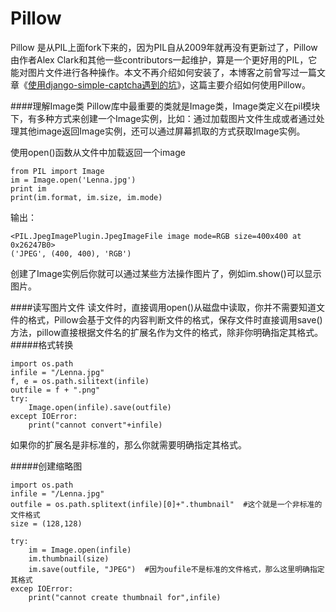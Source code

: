 Pillow
=================
Pillow 是从PIL上面fork下来的，因为PIL自从2009年就再没有更新过了，Pillow由作者Alex Clark和其他一些contributors一起维护，算是一个更好用的PIL，它能对图片文件进行各种操作。本文不再介绍如何安装了，本博客之前曾写过一篇文章《[使用django-simple-captcha遇到的坑](http://foofish.net/index.php/%E4%BD%BF%E7%94%A8django-simple-captcha%E9%81%87%E5%88%B0%E7%9A%84%E5%9D%91/)》，这篇主要介绍如何使用Pillow。  

####理解Image类
Pillow库中最重要的类就是Image类，Image类定义在pil模块下，有多种方式来创建一个Image实例，比如：通过加载图片文件生成或者通过处理其他image返回Image实例，还可以通过屏幕抓取的方式获取Image实例。  

使用open()函数从文件中加载返回一个image  

    from PIL import Image
    im = Image.open('Lenna.jpg')
    print im
    print(im.format, im.size, im.mode)

输出：  

    <PIL.JpegImagePlugin.JpegImageFile image mode=RGB size=400x400 at 0x26247B0>
    ('JPEG', (400, 400), 'RGB')
创建了Image实例后你就可以通过某些方法操作图片了，例如im.show()可以显示图片。  

####读写图片文件
读文件时，直接调用open()从磁盘中读取，你并不需要知道文件的格式，Pillow会基于文件的内容判断文件的格式，保存文件时直接调用save()方法，pillow直接根据文件名的扩展名作为文件的格式，除非你明确指定其格式。  
#####格式转换

    import os.path
    infile = "/Lenna.jpg"
    f, e = os.path.silitext(infile)
    outfile = f + ".png"
    try:
        Image.open(infile).save(outfile)
    except IOError:
        print("cannot convert"+infile)

如果你的扩展名是非标准的，那么你就需要明确指定其格式。  

#####创建缩略图

    import os.path
    infile = "/Lenna.jpg"
    outfile = os.path.splitext(infile)[0]+".thumbnail"  #这个就是一个非标准的文件格式
    size = (128,128)
    
    try:
        im = Image.open(infile)
        im.thumbnail(size)
        im.save(outfile, "JPEG")  #因为oufile不是标准的文件格式，那么这里明确指定其格式
    excep IOError:
        print("cannot create thumbnail for",infile)



